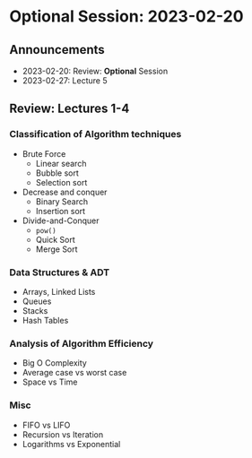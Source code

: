 # Optional Session: 2023-02-20

## Announcements

- 2023-02-20: Review: **Optional** Session
- 2023-02-27: Lecture 5

## Review: Lectures 1-4

### Classification of Algorithm techniques

- Brute Force
  - Linear search
  - Bubble sort
  - Selection sort
- Decrease and conquer
  - Binary Search
  - Insertion sort
- Divide-and-Conquer
  - `pow()`
  - Quick Sort
  - Merge Sort

### Data Structures & ADT

- Arrays, Linked Lists
- Queues
- Stacks
- Hash Tables

### Analysis of Algorithm Efficiency

- Big O Complexity
- Average case vs worst case
- Space vs Time

### Misc

- FIFO vs LIFO
- Recursion vs Iteration
- Logarithms vs Exponential
